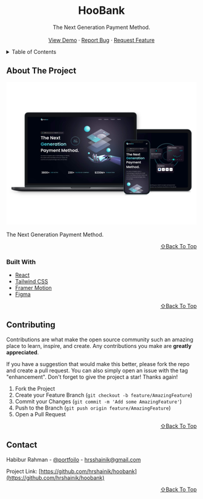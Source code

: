 <!-- PROJECT LOGO -->
<div align="center">
  <h1 align="center">HooBank</h1>

  <p align="center">
    The Next Generation Payment Method.
    <br />
    <br />
    <a href="https://hoobankbd.netlify.app/">View Demo</a>
    ·
    <a href="https://github.com/hrshainik/hoobank/issues">Report Bug</a>
    ·
    <a href="https://github.com/hrshainik/hoobank/issues">Request Feature</a>
  </p>
</div>


<!-- TABLE OF CONTENTS -->
<details>
  <summary>Table of Contents</summary>
  <ol>
    <li>
      <a href="#about-the-project">About The Project</a>
      <ul>
        <li><a href="#built-with">Built With</a></li>
      </ul>
    </li>
    <li><a href="#contributing">Contributing</a></li>
    <li><a href="#contact">Contact</a></li>
  </ol>
</details>


<!-- ABOUT THE PROJECT -->
## About The Project

[![Product Name Screen Shot][product-screenshot]](https://hoobankbd.netlify.app/)

The Next Generation Payment Method.

<p align="right"><a href="#top">⇧Back To Top</a></p>

### Built With

* [React](https://reactjs.org/)
* [Tailwind CSS](https://tailwindcss.com/)
* [Framer Motion](https://www.framer.com/motion/)
* [Figma](https://figma.com)

<p align="right"><a href="#top">⇧Back To Top</a></p>


<!-- CONTRIBUTING -->
## Contributing

Contributions are what make the open source community such an amazing place to learn, inspire, and create. Any contributions you make are **greatly appreciated**.

If you have a suggestion that would make this better, please fork the repo and create a pull request. You can also simply open an issue with the tag "enhancement".
Don't forget to give the project a star! Thanks again!

1. Fork the Project
2. Create your Feature Branch (`git checkout -b feature/AmazingFeature`)
3. Commit your Changes (`git commit -m 'Add some AmazingFeature'`)
4. Push to the Branch (`git push origin feature/AmazingFeature`)
5. Open a Pull Request

<p align="right"><a href="#top">⇧Back To Top</a></p>



<!-- CONTACT -->
## Contact

Habibur Rahman - [@portfoilo](https://hrshainik.me) - hrsshainik@gmail.com

Project Link: [https://github.com/hrshainik/hoobank](https://github.com/hrshainik/hoobank)

<p align="right"><a href="#top">⇧Back To Top</a></p>

[product-screenshot]: src/assets/product-showcase.jpg



